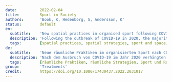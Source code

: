 ```yaml
---
date:          2022-02-04
title:         Sport in Society
authors:       'Book, K, Hedenborg, S, Andersson, K'
status:        default
en:
  subtitle:    'New spatial practices in organised sport following COVID-19: the Swedish case'
  description: 'Following the outbreak of COVID-19 in 2020, the majority of European countries imposed lockdowns, whereas Sweden introduced comparatively moderate constraints. The Public Health Agency of Sweden stated that sports and physical activity could continue if conducted ‘safely’ and recommended outdoor activities. This article aims to identify new spatial practices and strategies developed by organised recreational sport providers (i.e. sport clubs, commercial providers) following the outbreak of the pandemic. Further, it identifies obstacles and opportunities for new spatial solutions, as well as possible long-term (lasting) effects of the strategies imposed. Also, it discusses these obstacles and opportunities in relation to contemporary sport facility challenge. The data draws upon 24 semi-structured interviews with sport coaches and leaders. All interviews were transcribed verbatim and analysed using a thematic analysis. The results suggest that most respondents show adaptability by moving their activities outdoors. Generally, for-profit organisations have been more innovative and adaptive. Obstacles for new spatial solutions include localisation, weather, (perceived) need of equipment, leadership, competing interests in public space, and notably the perception of what sport is. Positive examples of spatial adaptability show that there is a potential for sport providers to open up for different spatial solutions and more flexibility in relation to their activities, in order to ease the pressure on formal indoor (and, to some extent, outdoor) sport facilities while amending the perception of sport activities. '
  tags:        [spatial practices, spatial strategies, sport and space, sport providers]
de:
  subtitle:    'Neue räumliche Praktiken im organisierten Sport nach COVID-19: der schwedische Fall'
  description: 'Nach dem Ausbruch von COVID-19 im Jahr 2020 verhängten die meisten europäischen Länder Sperrungen, während Schweden vergleichsweise moderate Beschränkungen einführte. Die schwedische Gesundheitsbehörde erklärte, dass Sport und körperliche Aktivitäten weiterhin möglich seien, wenn sie "sicher" durchgeführt würden, und empfahl Aktivitäten im Freien. Ziel dieses Artikels ist es, neue räumliche Praktiken und Strategien zu ermitteln, die von organisierten Freizeitsportanbietern (d. h. Sportvereinen und kommerziellen Anbietern) nach dem Ausbruch der Pandemie entwickelt wurden. Ferner werden Hindernisse und Chancen für neue räumliche Lösungen sowie mögliche langfristige (dauerhafte) Auswirkungen der auferlegten Strategien aufgezeigt. Außerdem werden diese Hindernisse und Chancen in Bezug auf die aktuellen Herausforderungen für Sportanlagen diskutiert. Die Daten beruhen auf 24 halbstrukturierten Interviews mit Sporttrainern und -leitern. Alle Interviews wurden wortwörtlich transkribiert und mittels einer thematischen Analyse ausgewertet. Die Ergebnisse zeigen, dass die meisten Befragten Anpassungsfähigkeit zeigen, indem sie ihre Aktivitäten nach draußen verlegen. Im Allgemeinen waren die gewinnorientierten Organisationen innovativer und anpassungsfähiger. Zu den Hindernissen für neue räumliche Lösungen gehören die Lokalisierung, das Wetter, der (wahrgenommene) Bedarf an Ausrüstung, die Führung, konkurrierende Interessen im öffentlichen Raum und vor allem die Vorstellung davon, was Sport ist. Positive Beispiele für räumliche Anpassungsfähigkeit zeigen, dass es ein Potenzial für Sportanbieter gibt, sich für andere räumliche Lösungen und mehr Flexibilität in Bezug auf ihre Aktivitäten zu öffnen, um den Druck auf formale Indoor- (und in gewissem Maße auch Outdoor-) Sporteinrichtungen zu verringern und gleichzeitig die Wahrnehmung von Sportaktivitäten zu verändern.' 
  tags:        [räumliche Praktiken, räumliche Strategien, Sport und Raum, Sportanbieter]
group:         'Treatments'
credit:        https://doi.org/10.1080/17430437.2022.2031017
---
```

